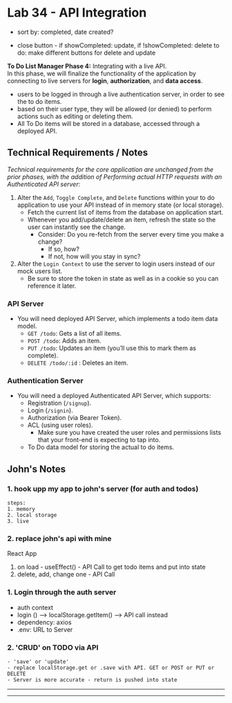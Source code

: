 # Lab 34 - API Integration

- sort by: completed, date created?

- close button - if showCompleted: update, if !showCompleted: delete
    to do: make different buttons for delete and update

__To Do List Manager Phase 4:__ Integrating with a live API.  
In this phase, we will finalize the functionality of the application by connecting to live servers for __login__, __authorization__, and __data access__.

- users to be logged in through a live authentication server, in order to see the to do items.
- based on their user type, they will be allowed (or denied) to perform actions such as editing or deleting them.
- All To Do items will be stored in a database, accessed through a deployed API.

## Technical Requirements / Notes

_Technical requirements for the core application are unchanged from the prior phases, with the addition of Performing actual HTTP requests with an Authenticated API server:_

1. Alter the `Add`, `Toggle Complete`, and `Delete` functions within your to do application to use your API instead of in memory state (or local storage).
    - Fetch the current list of items from the database on application start.
    - Whenever you add/update/delete an item, refresh the state so the user can instantly see the change.
      - Consider: Do you re-fetch from the server every time you make a change?
        - If so, how?
        - If not, how will you stay in sync?
2. Alter the `Login Context` to use the server to login users instead of our mock users list.
    - Be sure to store the token in state as well as in a cookie so you can reference it later.

### API Server

- You will need deployed API Server, which implements a todo item data model.
  - `GET /todo`: Gets a list of all items.
  - `POST /todo`: Adds an item.
  - `PUT /todo`: Updates an item (you’ll use this to mark them as complete).
  - `DELETE /todo/:id` : Deletes an item.

### Authentication Server

- You will need a deployed Authenticated API Server, which supports:
  - Registration (`/signup`).
  - Login (`/signin`).
  - Authorization (via Bearer Token).
  - ACL (using user roles).
    - Make sure you have created the user roles and permissions lists that your front-end is expecting to tap into.
  - To Do data model for storing the actual to do items.

## John's Notes

### 1. hook upp my app to john's server (for auth and todos)

    steps:
    1. memory
    2. local storage
    3. live

### 2. replace john's api with mine

React App

1. on load - useEffect() - API Call to get todo items and put into state
2. delete, add, change one - API Call

### 1. Login through the auth server

- auth context
- login () -->  localStorage.getItem() --> API call instead
- dependency: axios
- .env: URL to Server

### 2. 'CRUD' on TODO via API

    - 'save' or 'update'
    - replace localStorage.get or .save with API. GET or POST or PUT or DELETE
    - Server is more accurate - return is pushed into state  

--------------------------
<!-- # Lab: Class 33 - `<Login />` and `<Auth />`

>TO DO:
>
>- Convert the `<Login />` and `<Auth />` components to be implemented as ‘function’ components instead of ‘class’ components.
>- Testing

__To Do List Manager Phase 3:__ Adding security and access controls to the application.

## Phase 3 Requirements

In Phase 3, we’d like to extend the functionality of the application by requiring users be logged in to view items and also restrict access based on user type. The user stories from __Phases 1, and 2__ remain unchanged. For this phase, we are now adding the following new user stories.

- As a user, I want to provide a way for all users to login to their account.
- As a user, I want to make sure that my To Do items are only viewable to users that have logged in with a valid account.
- As a user, I want to ensure that only fellow users that are allowed to “create”, based on their user type, can add new To Do Items.
- As a user, I want to ensure that only fellow users that are allowed to “update”, based on their user type, can mark To Do Items complete.
- As a user, I want to ensure that only fellow users that are allowed to “delete”, based on their user type, can delete new To Do Items.

## Login/Auth Components and API

You have been provided, in the `starter-code` folder, a sample application built using the `<Login />` and `<Auth />` components built during class. Get this running first, and analyze it. You will need these components to complete the Authentication tasks specified above.

- Convert the `Auth/Context.js` Context Provider to be a function, rather than a class.
- Convert the `<Login />` and `<Auth />` components to be implemented as ‘function’ components instead of ‘class’ components.

Once you have a working practice app, extract the Login Context and relevant components from it and incorporate them into your To Do application, implementing Authentication and Authorization as described in the requirements above.

## Testing

- Write unit tests for the Login Context Component.
- Write unit tests for the Login/Auth components.
  - Hide/Show based on status.
- You will need to create some mocking interface to fake a server/login to simulate.
- Tests should assert all behavioral functionality. -->

--------------
<!-- # Lab: Class 32 - Context API - Behaviors

__To Do List Manager Phase 2:__ Incorporate configuration settings to the application.

## Phase 2 Requirements

- We will let the user make changes to 2 settings:

  - How many To Do Items to show at once.
  - Whether or not to show completed items.
  - Implement the Context API to make some basic application settings available to components.
- Provide the users with a form where they can change the values for those settings:
  - the form should be in a new component, linked from the main navigation
  - _Hint: Use Browser Router to create the page/route/component for this._
  - Once settings are updated, render the updated settings to the right of the “form”. Consider using `<Grid />`, `<Card />`, and `<When />` components.
- Save the users choices in Local Storage.
- Retrieve their preferences from Local Storage and apply them to the application on startup.

## Technical Requirements / Notes:

_Technical requirements for the core application are unchanged from the prior phases, with the addition of context behaviors defined in our global Context Provider._

1. Extend your `context` provider to include all of the following features:

- Create a `context` for managing application settings and provide this at the application level.
  - Display or Hide completed items (boolean).
  - Number of items to display per screen (number).
  - Default sort field (string).
  - Create a function in your context that saves user preferences (for the above) to local storage.
  - Implement a `useEffect()` (or `componentDidMount()`) in your context to read from local storage and set the values for those 2 state properties on application load.  
  _Note: You will need to `stringify()` your state prior to saving to local storage, and parse it when you retrieve it._

2. Consume and utilize Context values throughout your components:

- Show a maximum of a certain number of items per screen in the `<List />` component.
  - Properly implement the Mantine `<Pagination />` component functionality to let the users navigate a long list of items with the correct number of tasks showing per “page”.
- Hide or show completed items in the list.

## Testing

- Tests should assert all behavioral functionality.
- Do a deep mount of the app, and set tests to make assertions on the child components that consume context from the Provider.
  - Can they see context?

__Stretch Goal:__  

- Sort the items based on any of the keys (i.e. difficulty).
- Update the state handling for todo items to use `useReducer()` vs separate state management methods.

--------------

# Lab: Class 31 - To Do List Manager

A Web Application for securely managing a To Do List.

## Phase 1 Requirements

In Phase 1, we’re going to perform some refactoring of a Todo application built by another team. This application mixes application state and user settings at the top level and passes things around. It was a good proof of concept, but we need to make this production ready.

- Create a Detailed UML.

- Properly modularize the application into separate components, note the proposed file structure below.

- Implement the Context API to make some basic application settings available to components.

  - Show three items by default.

  - Hide completed items by default.

  - Add the sort word ‘difficulty’ by default.

- Style the application using the [Mantine Component API](https://mantine.dev/pages/getting-started/).

  - NOTE: The expectation to style this entire component in one day is likely unrealistic. The recommendation is to implement the required functionality, then systematically begin styling with Mantine. Match the comp image(s) as closely as possible. 80% of the design work will likely take 20% of your time. By the end of the week, being mostly there with style is the goal!

## UML

![uml](uml.png)

After refactor:

![uml2](uml2.png)

## Proposed File Structure

![proposed-file-structure](./assets/file-structure.png)

### What isContext?

- a react hook that allows you to store values that can be requested at any child node of the component you create the context on (and wrap)
- context is a step in between state (local - useState) and a store or redux system (global state management)

## Learning Outcomes

- Learn React context functionality and gain overall React fluency.
- Gain provicency in reading documentation by using a new component library.
- Practice JavaScript array manipulation by implementing pagination.
- Gain React testing fluency.

__Example:__
  ![todo-app-example](./assets/todo-app-example.png)

## Technical Requirements / Notes

_Create a settings Context component that can define how our components should display elements to the User._

__1. Implement the React `context` API for defining `settings` across the entire application.__

- Create React Context for managing application display settings and provide this at the application level.
- Add the following defaults to the context provider’s state, they will not be changeable in this lab.
  - Display three items.
  - Hide completed items using a boolean.
  - Define “difficulty” as a default sort word to optionally use in the stretch goal.

__2. Consume and utilize `context` values throughout your components.__

- Show a maximum of three items per screen by default in the `<List />` component.
- Use the Mantine `<Pagination />` component to allow users to navigate a list of items.
- Hide completed items in the list by default (the ability to show will be added in a later lab).

### Pagination Notes

- Only display the first `n` items in the list, where `n` is the default number three from your settings context.
  - If you have more than `n` items in the list, the `<Pagination />` component will add a button that, when clicked, will replace the list with the next `n` items in the list.
  - the `<Pagination />` component will manage the “previous” and “next” buttons upon correct implementation. -->
